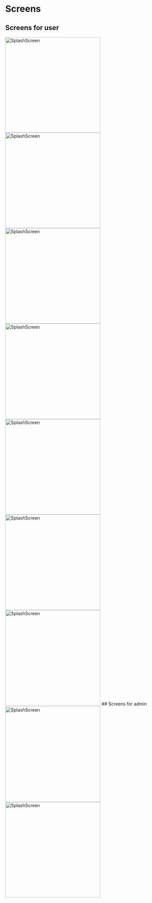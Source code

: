 # Screens

## Screens for user 
<img src="https://github.com/hoangnv09/sushi-restaurant-web/assets/163985211/6975d39a-c0f1-44ec-99f7-48881fc24b41" height="300em" alt="SplashScreen" title="SplashScreen">
<img src="https://github.com/hoangnv09/sushi-restaurant-web/assets/163985211/463c025b-e81f-4cb2-bb91-6f4f9a96cbc4" height="300em" alt="SplashScreen" title="SplashScreen">
<img src="https://github.com/hoangnv09/sushi-restaurant-web/assets/163985211/02ebfbfd-3d81-4560-abfb-3feacc768146" height="300em" alt="SplashScreen" title="SplashScreen">
<img src="https://github.com/hoangnv09/sushi-restaurant-web/assets/163985211/94ceedec-a25f-4268-8fb3-5ef793c6d350" height="300em" alt="SplashScreen" title="SplashScreen">
<img src="https://github.com/hoangnv09/sushi-restaurant-web/assets/163985211/9a146db4-57ab-4b01-ba7d-0f6b4a6207b6" height="300em" alt="SplashScreen" title="SplashScreen">
<img src="https://github.com/hoangnv09/sushi-restaurant-web/assets/163985211/2e868d9f-da96-40a9-91b6-ddd79e44d8bd" height="300em" alt="SplashScreen" title="SplashScreen">
<img src="https://github.com/hoangnv09/sushi-restaurant-web/assets/163985211/e16cb8a4-1c86-42f2-b1fa-d28d7613c4a9" height="300em" alt="SplashScreen" title="SplashScreen">
## Screens for admin
<img src="https://github.com/hoangnv09/sushi-restaurant-web/assets/163985211/a9dd2b64-3c1d-4a1f-ba61-d2a8822036f6" height="300em" alt="SplashScreen" title="SplashScreen">
<img src="https://github.com/hoangnv09/sushi-restaurant-web/assets/163985211/a91c609e-8430-4c56-8e48-7d563ba9f72e" height="300em" alt="SplashScreen" title="SplashScreen">
